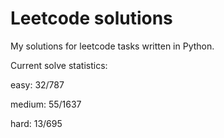 # Leetcode solutions

My solutions for leetcode tasks written in Python.

Current solve statistics:

easy: 32/787

medium: 55/1637

hard: 13/695